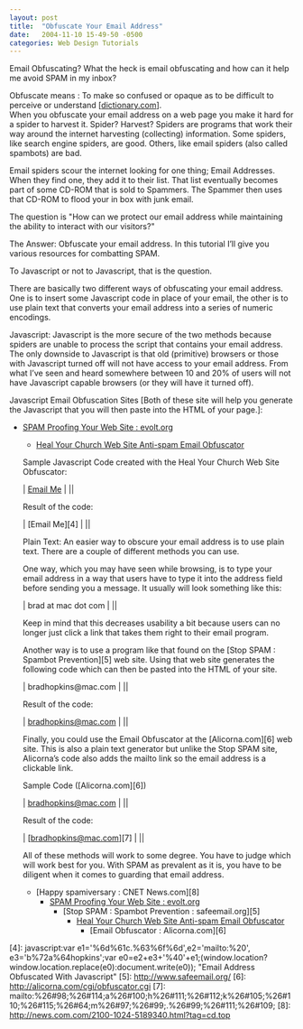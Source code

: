 ```yaml
---
layout: post
title:  "Obfuscate Your Email Address"
date:   2004-11-10 15-49-50 -0500
categories: Web Design Tutorials
---
```


Email Obfuscating? What the heck is email obfuscating and how can it help me avoid SPAM in my inbox?

Obfuscate means : To make so confused or opaque as to be difficult to perceive or understand [[dictionary.com][1]].  
When you obfuscate your email address on a web page you make it hard for a spider to harvest it. Spider? Harvest? Spiders are programs that work their way around the internet harvesting (collecting) information. Some spiders, like search engine spiders, are good. Others, like email spiders (also called spambots) are bad.

  
  


Email spiders scour the internet looking for one thing; Email Addresses. When they find one, they add it to their list. That list eventually becomes part of some CD-ROM that is sold to Spammers. The Spammer then uses that CD-ROM to flood your in box with junk email.

  
  


The question is "How can we protect our email address while maintaining the ability to interact with our visitors?"

  
  


The Answer: Obfuscate your email address. In this tutorial I’ll give you various resources for combatting SPAM.

  
  


To Javascript or not to Javascript, that is the question.

  
  


There are basically two different ways of obfuscating your email address. One is to insert some Javascript code in place of your email, the other is to use plain text that converts your email address into a series of numeric encodings.

  
  


Javascript: Javascript is the more secure of the two methods because spiders are unable to process the script that contains your email address. The only downside to Javascript is that old (primitive) browsers or those with Javascript turned off will not have access to your email address. From what I’ve seen and heard somewhere between 10 and 20% of users will not have Javascript capable browsers (or they will have it turned off).

  
  


Javascript Email Obfuscation Sites [Both of these site will help you generate the Javascript that you will then paste into the HTML of your page.]:

  
  


  
*   [SPAM Proofing Your Web Site : evolt.org][2]  
    *   [Heal Your Church Web Site Anti-spam Email Obfuscator][3]  
        </ul>
          
          
        
        
        Sample Javascript Code created with the Heal Your Church Web Site Obfuscator:
        
          
          
        
        
          
          
          
          
        | <a href="javascript:var e1=’%6d%61c.%63%6f%6d’,e2=’&#109;&#097;&#105;&#108;&#116;&#111;&#058;%20’, e3=’&#098;%72&#097;%64hopki&#110;&#115;’;var e0=e2+e3+’%40’+e1;(window.location?window.location.replace(e0):document.write(e0));" title="&#069;&#109;&#097;&#105;&#108;&#032;&#065;&#100;&#100;&#114;&#101;&#115;&#115;&#032;&#079;&#098;&#102;&#117;&#115;&#099;&#097;&#116;&#101;&#100;&#032;&#087;&#105;&#116;&#104;&#032;&#074;&#097;&#118;&#097;&#115;&#099;&#114;&#105;&#112;&#116;">&#069;&#109;&#097;&#105;&#108;&#032;&#077;&#101;</a> |
        ||
        
          
          
        
        
        Result of the code:
        
          
          
        
        
          
          
          
          
        | [Email Me][4] |
        ||
        
          
          
        
        
        Plain Text: An easier way to obscure your email address is to use plain text. There are a couple of different methods you can use.
        
          
          
        
        
        One way, which you may have seen while browsing, is to type your email address in a way that users have to type it into the address field before sending you a message. It usually will look something like this:
        
          
          
        
        
          
          
          
          
        | brad at mac dot com |
        ||
        
          
          
        
        
        Keep in mind that this decreases usability a bit because users can no longer just click a link that takes them right to their email program.
        
          
          
        
        
        Another way is to use a program like that found on the [Stop SPAM : Spambot Prevention][5] web site. Using that web site generates the following code which can then be pasted into the HTML of your site.
        
          
          
        
        
          
          
          
          
        | &#98;&#114;&#97;&#100;&#104;&#111;&#112;&#107;&#105;&#110;&#115;&#64;&#109;&#97;&#99;&#46;&#99;&#111;&#109; |
        ||
        
          
          
        
        
        Result of the code:
        
          
          
        
        
          
          
          
          
        | bradhopkins@mac.com |
        ||
        
          
          
        
        
        Finally, you could use the Email Obfuscator at the [Alicorna.com][6] web site. This is also a plain text generator but unlike the Stop SPAM site, Alicorna’s code also adds the mailto link so the email address is a clickable link.
        
          
          
        
        
        Sample Code ([Alicorna.com][6])
        
          
          
        
        
          
          
          
          
        | <a href="mailto:&#98;&#114;a&#100;h&#111;&#112;k&#105;&#110;&#115;&#64;m&#97;&#99;.&#99;&#111;&#109;">&#98;&#114;&#97;&#100;&#104;&#111;p&#107;&#105;n&#115;&#64;&#109;&#97;&#99;.&#99;&#111;&#109;</a> |
        ||
        
          
          
        
        
        Result of the code:
        
          
          
        
        
          
          
          
          
        | [bradhopkins@mac.com][7] |
        ||
        
          
          
        
        
        All of these methods will work to some degree. You have to judge which will work best for you. With SPAM as prevalent as it is, you have to be diligent when it comes to guarding that email address.
        
          
          
        
        
          
        *   [Happy spamiversary : CNET News.com][8]  
            *   [SPAM Proofing Your Web Site : evolt.org][2]  
                *   [Stop SPAM : Spambot Prevention : safeemail.org][5]  
                    *   [Heal Your Church Web Site Anti-spam Email Obfuscator][3]  
                        *   [Email Obfuscator : Alicorna.com][6]  
                            </ul></p>

 [1]: http://dictionary.reference.com/search?q=obfuscate
 [2]: http://www.evolt.org/article/Spam_Proofing_Your_Website/20/41849/index.html
 [3]: http://www.healyourchurchwebsite.com/obfuscator/
 [4]: javascript:var e1='%6d%61c.%63%6f%6d',e2='mailto:%20', e3='b%72a%64hopkins';var e0=e2+e3+'%40'+e1;(window.location?window.location.replace(e0):document.write(e0)); "Email Address Obfuscated With Javascript"
 [5]: http://www.safeemail.org/
 [6]: http://alicorna.com/cgi/obfuscator.cgi
 [7]: mailto:%26#98;%26#114;a%26#100;h%26#111;%26#112;k%26#105;%26#110;%26#115;%26#64;m%26#97;%26#99;.%26#99;%26#111;%26#109;
 [8]: http://news.com.com/2100-1024-5189340.html?tag=cd.top

